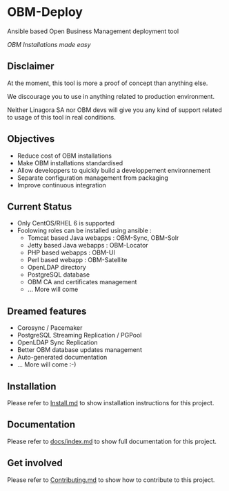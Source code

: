 OBM-Deploy
==========

Ansible based Open Business Management deployment tool

 _OBM Installations made easy_

Disclaimer
----------

At the moment, this tool is more a proof of concept than anything else.

We discourage you to use in anything related to production environment.

Neither Linagora SA nor OBM devs will give you any kind of support
related to usage of this tool in real conditions.

Objectives
----------

 * Reduce cost of OBM installations
 * Make OBM installations standardised
 * Allow developpers to quickly build a developpement environnement
 * Separate configuration management from packaging
 * Improve continuous integration

Current Status
--------------

 * Only CentOS/RHEL 6 is supported
 * Foolowing roles can be installed using ansible :
    - Tomcat based Java webapps : OBM-Sync, OBM-Solr
    - Jetty based Java webapps : OBM-Locator
    - PHP based webapps : OBM-UI
    - Perl based webapp : OBM-Satellite
    - OpenLDAP directory
    - PostgreSQL database
    - OBM CA and certificates management
    - ... More will come

Dreamed features
----------------

 * Corosync / Pacemaker
 * PostgreSQL Streaming Replication / PGPool
 * OpenLDAP Sync Replication
 * Better OBM database updates management
 * Auto-generated documentation
 * ... More will come :-)

Installation
------------

Please refer to [Install.md] to show installation instructions for this project.

Documentation
-------------

Please refer to [docs/index.md] to show full documentation for this project.

Get involved
------------

Please refer to [Contributing.md] to show how to contribute to this project.

[Install.md]: https://github.com/linagora/obm-deploy/blob/master/INSTALL.md "Install.md"
[docs/index.md]: https://github.com/linagora/obm-deploy/blob/master/docs/index.md "docs/index.md"
[Contributing.md]: https://github.com/linagora/obm-deploy/blob/master/CONTRIBUTING.md "Contributing.md"

